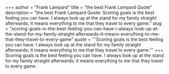 +++
author = "Frank Lampard"
title = "the best Frank Lampard Quote"
description = "the best Frank Lampard Quote: Scoring goals is the best feeling you can have. I always look up at the stand for my family straight afterwards; it means everything to me that they travel to every game."
slug = "scoring-goals-is-the-best-feeling-you-can-have-i-always-look-up-at-the-stand-for-my-family-straight-afterwards-it-means-everything-to-me-that-they-travel-to-every-game"
quote = '''Scoring goals is the best feeling you can have. I always look up at the stand for my family straight afterwards; it means everything to me that they travel to every game.'''
+++
Scoring goals is the best feeling you can have. I always look up at the stand for my family straight afterwards; it means everything to me that they travel to every game.
